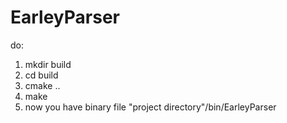 # EarleyParser
do:
1. mkdir build
2. cd build
3. cmake ..
4. make
5. now you have binary file "project directory"/bin/EarleyParser
